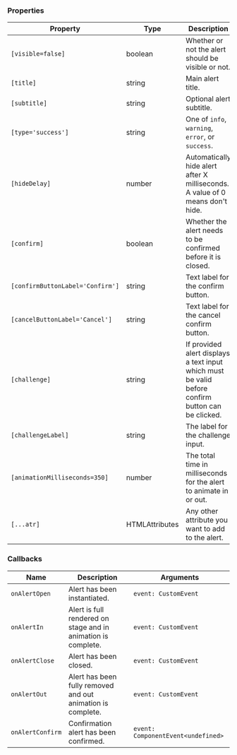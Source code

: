 ### Properties

| Property                         | Type                           | Description                                                                                       |
| -------------------------------- | ------------------------------ | ------------------------------------------------------------------------------------------------- |
| `[visible=false]`                | boolean                        | Whether or not the alert should be visible or not.                                                |
| `[title]`                        | string                         | Main alert title.                                                                                 |
| `[subtitle]`                     | string                         | Optional alert subtitle.                                                                          |
| `[type='success']`               | string                         | One of `info`, `warning`, `error`, or `success`.                                                  |
| `[hideDelay]`                    | number                         | Automatically hide alert after X milliseconds. A value of 0 means don't hide.                     |
| `[confirm]`                      | boolean                        | Whether the alert needs to be confirmed before it is closed.                                      |
| `[confirmButtonLabel='Confirm']` | string                         | Text label for the confirm button.                                                                |
| `[cancelButtonLabel='Cancel']`   | string                         | Text label for the cancel confirm button.                                                         |
| `[challenge]`                    | string                         | If provided alert displays a text input which must be valid before confirm button can be clicked. |
| `[challengeLabel]`               | string                         | The label for the challenge input.                                                                |
| `[animationMilliseconds=350]`    | number                         | The total time in milliseconds for the alert to animate in or out.                                |
| `[...atr]`                       | HTMLAttributes<HTMLDivElement> | Any other attribute you want to add to the alert.                                                 |

### Callbacks

| Name             | Description                                                   | Arguments                          |
| ---------------- | ------------------------------------------------------------- | ---------------------------------- |
| `onAlertOpen`    | Alert has been instantiated.                                  | `event: CustomEvent`               |
| `onAlertIn`      | Alert is full rendered on stage and in animation is complete. | `event: CustomEvent`               |
| `onAlertClose`   | Alert has been closed.                                        | `event: CustomEvent`               |
| `onAlertOut`     | Alert has been fully removed and out animation is complete.   | `event: CustomEvent`               |
| `onAlertConfirm` | Confirmation alert has been confirmed.                        | `event: ComponentEvent<undefined>` |
